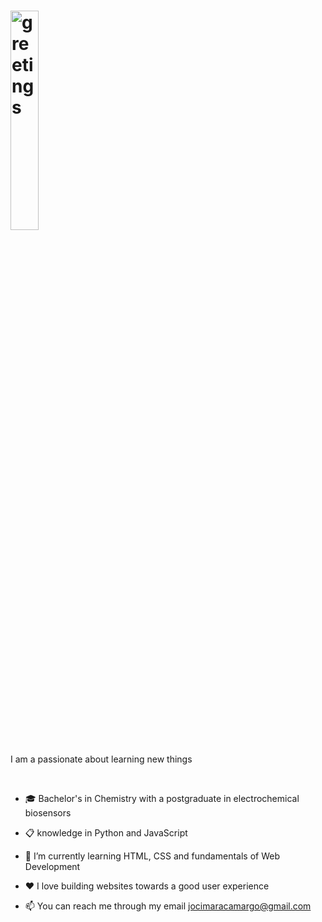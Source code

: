 # <img width="30%" alt="greetings" src="https://github.com/JocimaraCS/image/blob/main/LogoGit.png">
 
  I am a passionate about learning new things 
  
   <br>

- 🎓 Bachelor's in Chemistry with a postgraduate in electrochemical biosensors
  
- 📋 knowledge in Python and JavaScript
  
- 🌱 I’m currently learning HTML, CSS and fundamentals of Web Development
  
- ❤️ I love building websites towards a good user experience
  
- 📫 You can reach me through my email jocimaracamargo@gmail.com


<!---
JocimaraCS/JocimaraCS is a ✨ special ✨ repository because its `README.md` (this file) appears on your GitHub profile.
You can click the Preview link to take a look at your changes.
--->

